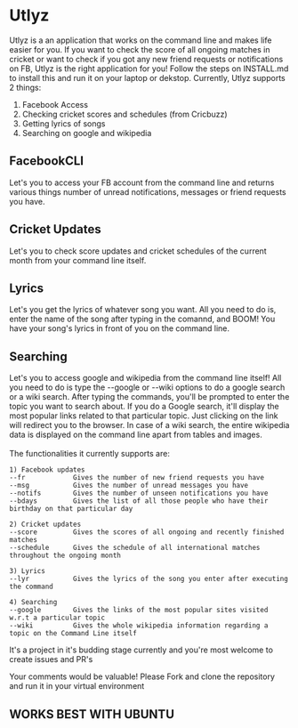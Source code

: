 # Utlyz
Utlyz is a an application that works on the command line and makes life easier for you.
If you want to check the score of all ongoing matches in cricket or want to check if you got any new friend requests or notifications on FB, Utlyz is the right application for you! Follow the steps on INSTALL.md to install this and run it on your laptop or dekstop.
Currently, Utlyz supports 2 things:
1) Facebook Access
2) Checking cricket scores and schedules (from Cricbuzz)
3) Getting lyrics of songs
4) Searching on google and wikipedia

## FacebookCLI
Let's you to access your FB account from the command line and returns various things number of unread notifications,
messages or friend requests you have.

## Cricket Updates
Let's you to check score updates and cricket schedules of the current month from your command line itself.

## Lyrics
Let's you get the lyrics of whatever song you want. All you need to do is, enter the name of the song after typing in the comannd, and BOOM! You have your song's lyrics in front of you on the command line.

## Searching
Let's you to access google and wikipedia from the command line itself! All you need to do is type the --google or --wiki options to do a google search or a wiki search. After typing the commands, you'll be prompted to enter the topic you want to search about.
If you do a Google search, it'll display the most popular links related to that particular topic. Just clicking on the link will redirect you to the browser.
In case of a wiki search, the entire wikipedia data is displayed on the command line apart from tables and images. <br><br>
The functionalities it currently supports are:
	
	1) Facebook updates
	--fr			Gives the number of new friend requests you have
	--msg			Gives the number of unread messages you have
	--notifs		Gives the number of unseen notifications you have
	--bdays			Gives the list of all those people who have their birthday on that particular day
	
	2) Cricket updates
	--score			Gives the scores of all ongoing and recently finished matches
	--schedule		Gives the schedule of all international matches throughout the ongoing month
	
	3) Lyrics
	--lyr			Gives the lyrics of the song you enter after executing the command
	
	4) Searching
	--google		Gives the links of the most popular sites visited w.r.t a particular topic
	--wiki			Gives the whole wikipedia information regarding a topic on the Command Line itself
	

It's a project in it's budding stage currently and you're most welcome to create issues and PR's

Your comments would be valuable! Please Fork and clone the repository and run it in your virtual environment

## WORKS BEST WITH UBUNTU
